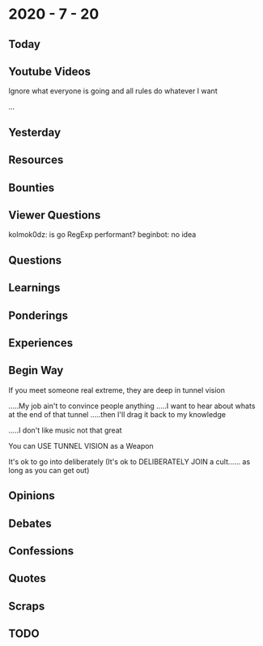 # 2020 - 7 - 20

## Today

## Youtube Videos

Ignore what everyone is going
and all rules
do whatever I want

...

## Yesterday

## Resources

## Bounties

## Viewer Questions

kolmok0dz: is go RegExp performant?
beginbot: no idea

## Questions

## Learnings

## Ponderings

## Experiences

## Begin Way

If you meet someone real extreme, they are deep in tunnel
vision

.....My job ain't to convince people anything
.....I want to hear about whats at the end of that tunnel
.....then I'll drag it back to my knowledge

.....I don't like music
not that great

You can USE TUNNEL VISION as a Weapon

It's ok to go into deliberately
(It's ok to DELIBERATELY JOIN a cult...... as long as you can get out)

## Opinions

## Debates

## Confessions

## Quotes

## Scraps

## TODO
